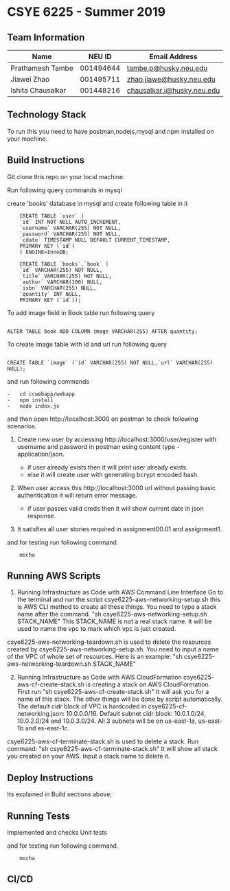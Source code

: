 # CSYE 6225 - Summer 2019

## Team Information

| Name | NEU ID | Email Address |
| --- | --- | --- |
| Prathamesh Tambe  | 001494644 | tambe.p@husky.neu.edu |
| Jiawei Zhao | 001495711 | zhao.jiawe@husky.neu.edu  |
| Ishita Chausalkar | 001448216 | chausalkar.i@husky.neu.edu  |


## Technology Stack

To run this you need to have postman,nodejs,mysql and npm installed on your machine.


## Build Instructions

Git clone this repo on your local machine.

Run following query commands in mysql

create 'books' database in mysql and create following table in it

```
	CREATE TABLE `user` (
	`id` INT NOT NULL AUTO_INCREMENT,
	`username` VARCHAR(255) NOT NULL,
	`password` VARCHAR(255) NOT NULL,
	`cdate` TIMESTAMP NULL DEFAULT CURRENT_TIMESTAMP,
	PRIMARY KEY (`id`)
	) ENGINE=InnoDB;
```

```
	CREATE TABLE `books`.`book` (
  	`id` VARCHAR(255) NOT NULL,
  	`title` VARCHAR(255) NOT NULL,
  	`author` VARCHAR(100) NULL,
  	`isbn` VARCHAR(255) NULL,
  	`quantity` INT NULL,
  	PRIMARY KEY (`id`));
```

To add image field in Book table run following query

```

ALTER TABLE book ADD COLUMN image VARCHAR(255) AFTER quantity;
```

To create image table with id and url run following query

```

CREATE TABLE `image` (`id` VARCHAR(255) NOT NULL,`url` VARCHAR(255) NULL);
```


and run following commands 

```
-	cd ccwebapp/webapp
-	npm install
-	node index.js	
```

and then open http://localhost:3000 on postman to check following scenarios.

1. 	Create new user by accessing http://localhost:3000/user/register with username and password in postman using content type - application/json.
	-	if user already exists then it will print user already exists.
	-	else it will create user with generating bcrypt encoded hash.

2.	When user access this http://localhost:3000 url without passing basic authentication it will return error message.
	-	if user passes valid creds then it will show current date in json response.		

3.	It satisfies all user stories required in assignment00.01 and assignment1.


and for testing run following command.

```
	mocha
```
## Running AWS Scripts
1. Running Infrastructure as Code with AWS Command Line Interface
	Go to the terminal and run the script csye6225-aws-networking-setup.sh this is AWS CLI method to create all these things. You need to type a stack name after the command.
"sh csye6225-aws-networking-setup.sh STACK_NAME"
This STACK_NAME is not a real stack name. It will be used to name the vpc to mark which vpc is just created.

csye6225-aws-networking-teardown.sh is used to delete the resources created by csye6225-aws-networking-setup.sh. You need to input a name of the VPC of whole set of resources. Here is an example:
"sh csye6225-aws-networking-teardown.sh STACK_NAME"

2. Running Infrastructure as Code with AWS CloudFormation
	csye6225-aws-cf-create-stack.sh is creating a stack on AWS CloudFormation. 
First run "sh csye6225-aws-cf-create-stack.sh"
It will ask you for a name of this stack. The other things will be done by script automatically. The default cidr block of VPC is hardcoded in csye6225-cf-networking.json: 10.0.0.0/16. Default subnet cidr block: 10.0.1.0/24, 10.0.2.0/24 and 10.0.3.0/24.
All 3 subnets will be on us-east-1a, us-east-1b and es-east-1c.

csye6225-aws-cf-terminate-stack.sh is used to delete a stack. Run command:
"sh csye6225-aws-cf-terminate-stack.sh"
It will show all stack you created on your AWS. Input a stack name to delete it.

## Deploy Instructions

Its explained in Build sections above;

## Running Tests

Implemented and checks Unit tests 

and for testing run following command.

```
	mocha
```

## CI/CD


